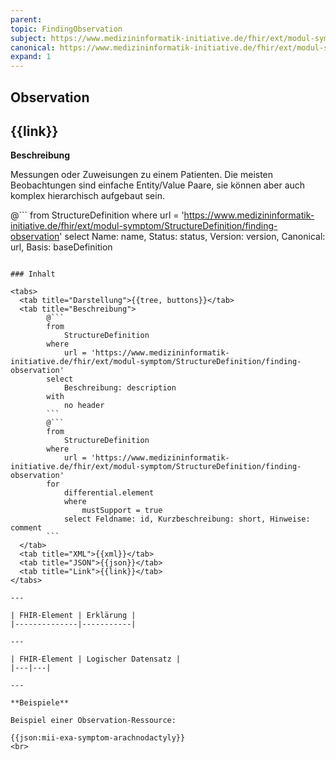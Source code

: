 ```yaml
---
parent: 
topic: FindingObservation
subject: https://www.medizininformatik-initiative.de/fhir/ext/modul-symptom/StructureDefinition/finding-observation
canonical: https://www.medizininformatik-initiative.de/fhir/ext/modul-symptom/StructureDefinition/finding-observation
expand: 1
---
```


## Observation

## {{link}}

**Beschreibung**

Messungen oder Zuweisungen zu einem Patienten. Die meisten Beobachtungen sind einfache Entity/Value Paare, sie können aber auch komplex hierarchisch aufgebaut sein.

@```
from 
    StructureDefinition 
where 
    url = 'https://www.medizininformatik-initiative.de/fhir/ext/modul-symptom/StructureDefinition/finding-observation' 
select 
    Name: name, Status: status, Version: version, Canonical: url, Basis: baseDefinition
```

### Inhalt

<tabs>
  <tab title="Darstellung">{{tree, buttons}}</tab>
  <tab title="Beschreibung"> 
        @```
        from
	        StructureDefinition
        where
	        url = 'https://www.medizininformatik-initiative.de/fhir/ext/modul-symptom/StructureDefinition/finding-observation'
        select
	        Beschreibung: description
        with
            no header
        ```
        @```
        from 
            StructureDefinition 
        where 
            url = 'https://www.medizininformatik-initiative.de/fhir/ext/modul-symptom/StructureDefinition/finding-observation' 
        for 
            differential.element 
            where 
                mustSupport = true 
            select Feldname: id, Kurzbeschreibung: short, Hinweise: comment
        ```
  </tab>
  <tab title="XML">{{xml}}</tab>
  <tab title="JSON">{{json}}</tab>
  <tab title="Link">{{link}}</tab>
</tabs>

---

| FHIR-Element | Erklärung |
|--------------|-----------|

---

| FHIR-Element | Logischer Datensatz |
|---|---|

---

**Beispiele**

Beispiel einer Observation-Ressource:

{{json:mii-exa-symptom-arachnodactyly}}
<br>
